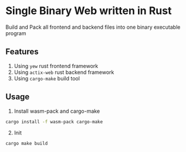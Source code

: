 # Single Binary Web written in Rust
Build and Pack all frontend and backend files into one binary executable program

## Features
1. Using `yew` rust frontend framework
2. Using `actix-web` rust backend framework
3. Using `cargo-make` build tool

## Usage
1. Install wasm-pack and cargo-make

```bash
cargo install -f wasm-pack cargo-make
```

2. Init

```bash
cargo make build
```
